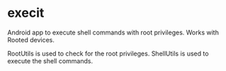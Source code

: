 # execit
Android app to execute shell commands with root privileges.
Works with Rooted devices.

RootUtils is used to check for the root privileges.
ShellUtils is used to execute the shell commands.
